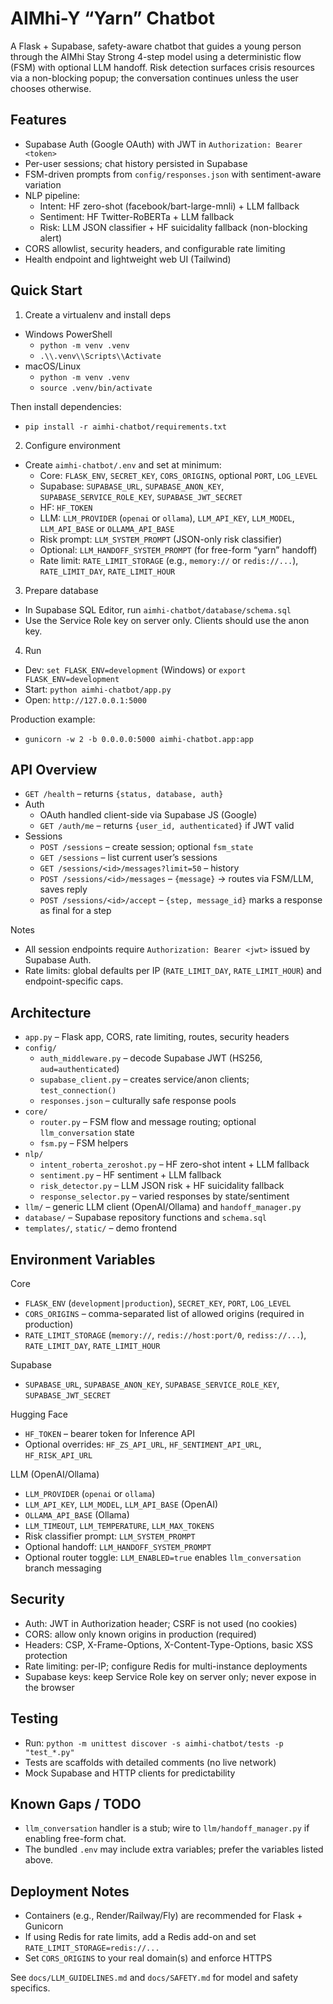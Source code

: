 # AIMhi-Y “Yarn” Chatbot

A Flask + Supabase, safety-aware chatbot that guides a young person through the AIMhi Stay Strong 4-step model using a deterministic flow (FSM) with optional LLM handoff. Risk detection surfaces crisis resources via a non-blocking popup; the conversation continues unless the user chooses otherwise.

## Features

- Supabase Auth (Google OAuth) with JWT in `Authorization: Bearer <token>`
- Per-user sessions; chat history persisted in Supabase
- FSM-driven prompts from `config/responses.json` with sentiment-aware variation
- NLP pipeline:
  - Intent: HF zero-shot (facebook/bart-large-mnli) + LLM fallback
  - Sentiment: HF Twitter-RoBERTa + LLM fallback
  - Risk: LLM JSON classifier + HF suicidality fallback (non-blocking alert)
- CORS allowlist, security headers, and configurable rate limiting
- Health endpoint and lightweight web UI (Tailwind)

## Quick Start

1) Create a virtualenv and install deps

- Windows PowerShell
  - `python -m venv .venv`
  - `.\\.venv\\Scripts\\Activate`
- macOS/Linux
  - `python -m venv .venv`
  - `source .venv/bin/activate`

Then install dependencies:
- `pip install -r aimhi-chatbot/requirements.txt`

2) Configure environment

- Create `aimhi-chatbot/.env` and set at minimum:
  - Core: `FLASK_ENV`, `SECRET_KEY`, `CORS_ORIGINS`, optional `PORT`, `LOG_LEVEL`
  - Supabase: `SUPABASE_URL`, `SUPABASE_ANON_KEY`, `SUPABASE_SERVICE_ROLE_KEY`, `SUPABASE_JWT_SECRET`
  - HF: `HF_TOKEN`
  - LLM: `LLM_PROVIDER` (`openai` or `ollama`), `LLM_API_KEY`, `LLM_MODEL`, `LLM_API_BASE` or `OLLAMA_API_BASE`
  - Risk prompt: `LLM_SYSTEM_PROMPT` (JSON-only risk classifier)
  - Optional: `LLM_HANDOFF_SYSTEM_PROMPT` (for free-form “yarn” handoff)
  - Rate limit: `RATE_LIMIT_STORAGE` (e.g., `memory://` or `redis://...`), `RATE_LIMIT_DAY`, `RATE_LIMIT_HOUR`

3) Prepare database

- In Supabase SQL Editor, run `aimhi-chatbot/database/schema.sql`
- Use the Service Role key on server only. Clients should use the anon key.

4) Run

- Dev: `set FLASK_ENV=development` (Windows) or `export FLASK_ENV=development`
- Start: `python aimhi-chatbot/app.py`
- Open: `http://127.0.0.1:5000`

Production example:
- `gunicorn -w 2 -b 0.0.0.0:5000 aimhi-chatbot.app:app`

## API Overview

- `GET /health` – returns `{status, database, auth}`
- Auth
  - OAuth handled client-side via Supabase JS (Google)
  - `GET /auth/me` – returns `{user_id, authenticated}` if JWT valid
- Sessions
  - `POST /sessions` – create session; optional `fsm_state`
  - `GET /sessions` – list current user’s sessions
  - `GET /sessions/<id>/messages?limit=50` – history
  - `POST /sessions/<id>/messages` – `{message}` → routes via FSM/LLM, saves reply
  - `POST /sessions/<id>/accept` – `{step, message_id}` marks a response as final for a step

Notes
- All session endpoints require `Authorization: Bearer <jwt>` issued by Supabase Auth.
- Rate limits: global defaults per IP (`RATE_LIMIT_DAY`, `RATE_LIMIT_HOUR`) and endpoint-specific caps.

## Architecture

- `app.py` – Flask app, CORS, rate limiting, routes, security headers
- `config/`
  - `auth_middleware.py` – decode Supabase JWT (HS256, `aud=authenticated`)
  - `supabase_client.py` – creates service/anon clients; `test_connection()`
  - `responses.json` – culturally safe response pools
- `core/`
  - `router.py` – FSM flow and message routing; optional `llm_conversation` state
  - `fsm.py` – FSM helpers
- `nlp/`
  - `intent_roberta_zeroshot.py` – HF zero-shot intent + LLM fallback
  - `sentiment.py` – HF sentiment + LLM fallback
  - `risk_detector.py` – LLM JSON risk + HF suicidality fallback
  - `response_selector.py` – varied responses by state/sentiment
- `llm/` – generic LLM client (OpenAI/Ollama) and `handoff_manager.py`
- `database/` – Supabase repository functions and `schema.sql`
- `templates/`, `static/` – demo frontend

## Environment Variables

Core
- `FLASK_ENV` (`development|production`), `SECRET_KEY`, `PORT`, `LOG_LEVEL`
- `CORS_ORIGINS` – comma-separated list of allowed origins (required in production)
- `RATE_LIMIT_STORAGE` (`memory://`, `redis://host:port/0`, `rediss://...`), `RATE_LIMIT_DAY`, `RATE_LIMIT_HOUR`

Supabase
- `SUPABASE_URL`, `SUPABASE_ANON_KEY`, `SUPABASE_SERVICE_ROLE_KEY`, `SUPABASE_JWT_SECRET`

Hugging Face
- `HF_TOKEN` – bearer token for Inference API
- Optional overrides: `HF_ZS_API_URL`, `HF_SENTIMENT_API_URL`, `HF_RISK_API_URL`

LLM (OpenAI/Ollama)
- `LLM_PROVIDER` (`openai` or `ollama`)
- `LLM_API_KEY`, `LLM_MODEL`, `LLM_API_BASE` (OpenAI)
- `OLLAMA_API_BASE` (Ollama)
- `LLM_TIMEOUT`, `LLM_TEMPERATURE`, `LLM_MAX_TOKENS`
- Risk classifier prompt: `LLM_SYSTEM_PROMPT`
- Optional handoff: `LLM_HANDOFF_SYSTEM_PROMPT`
- Optional router toggle: `LLM_ENABLED=true` enables `llm_conversation` branch messaging

## Security

- Auth: JWT in Authorization header; CSRF is not used (no cookies)
- CORS: allow only known origins in production (required)
- Headers: CSP, X-Frame-Options, X-Content-Type-Options, basic XSS protection
- Rate limiting: per-IP; configure Redis for multi-instance deployments
- Supabase keys: keep Service Role key on server only; never expose in the browser

## Testing

- Run: `python -m unittest discover -s aimhi-chatbot/tests -p "test_*.py"`
- Tests are scaffolds with detailed comments (no live network)
- Mock Supabase and HTTP clients for predictability

## Known Gaps / TODO

- `llm_conversation` handler is a stub; wire to `llm/handoff_manager.py` if enabling free-form chat.
- The bundled `.env` may include extra variables; prefer the variables listed above.

## Deployment Notes

- Containers (e.g., Render/Railway/Fly) are recommended for Flask + Gunicorn
- If using Redis for rate limits, add a Redis add-on and set `RATE_LIMIT_STORAGE=redis://...`
- Set `CORS_ORIGINS` to your real domain(s) and enforce HTTPS

See `docs/LLM_GUIDELINES.md` and `docs/SAFETY.md` for model and safety specifics.
